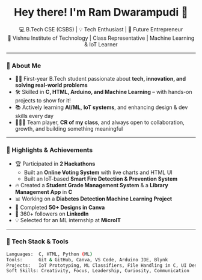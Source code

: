<h1 align="center">Hey there! I'm Ram Dwarampudi 👋</h1>

<p align="center">
  💻 B.Tech CSE (CSBS) | 💡 Tech Enthusiast | 🚀 Future Entrepreneur <br>
  📍 Vishnu Institute of Technology | Class Representative | Machine Learning & IoT Learner
</p>

---

### 🧠 About Me

- 👨‍🎓 First-year B.Tech student passionate about **tech, innovation, and solving real-world problems**
- 🛠️ Skilled in **C, HTML, Arduino, and Machine Learning** – with hands-on projects to show for it!
- 📚 Actively learning **AI/ML**, **IoT systems**, and enhancing design & dev skills every day
- 🧑‍🤝‍🧑 Team player, **CR of my class**, and always open to collaboration, growth, and building something meaningful

---

### 💼 Highlights & Achievements

- 🏆 Participated in **2 Hackathons**
  - Built an **Online Voting System** with live charts and HTML UI
  - Built an IoT-based **Smart Fire Detection & Prevention System**
- 🔥 Created a **Student Grade Management System** & a **Library Management App** in **C**
- 📊 Working on a **Diabetes Detection Machine Learning Project**
- 🎨 Completed **50+ Designs in Canva**
- 👥 360+ followers on **LinkedIn**
- 💡 Selected for an ML internship at **MicroIT**
  
---

### 🧰 Tech Stack & Tools

```bash
Languages:  C, HTML, Python (ML)
Tools:      Git & GitHub, Canva, VS Code, Arduino IDE, Blynk
Projects:   IoT Prototyping, ML Classifiers, File Handling in C, UI Design
Soft Skills: Creativity, Focus, Leadership, Curiosity, Communication


